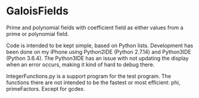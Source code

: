 # GaloisFields
Prime and polynomial fields with coefficient field as either values from a prime or polynomial field.

Code is intended to be kept simple, based on Python lists.
Development has been done on my iPhone using Python2IDE (Python 2.7.14) and Python3IDE (Python 3.6.4).  The Python3IDE has an issue with not updating the display when an error occurs, making it kind of hard to debug there.

IntegerFunctions.py is a support program for the
test program.  The functions there are not intended to be the fastest or most efficient: phi, primeFactors.  Except for gcdex.
